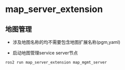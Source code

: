 # map_server_extension

## 地图管理
- 涉及地图名称的均不需要包含地图扩展名称(pgm,yaml)

- 启动地图管理service server节点
```bashrc
ros2 run map_server_extension map_mgmt_server
```